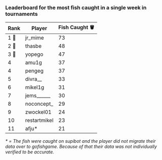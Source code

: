 ### Leaderboard for the most fish caught in a single week in tournaments
| Rank | Player | Fish Caught 🪣 |
|------|--------|---------------|
| 1 🥇 | jr_mime | 73 |
| 2 🥈 | thasbe | 48 |
| 3 🥉 | yopego | 47 |
| 4 | amu1g | 37 |
| 4 | pengeg | 37 |
| 5 | divra__ | 33 |
| 6 | mikel1g | 31 |
| 7 | jems______ | 30 |
| 8 | noconcept_ | 29 |
| 9 | zwockel01 | 24 |
| 10 | restartmikel | 23 |
| 11 | afju* | 21 |

_* = The fish were caught on supibot and the player did not migrate their data over to gofishgame. Because of that their data was not individually verified to be accurate._
